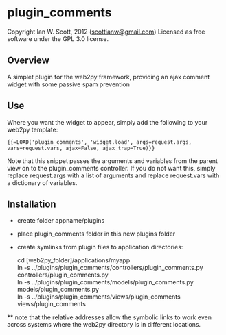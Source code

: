 # plugin_comments

Copyright Ian W. Scott, 2012 (scottianw@gmail.com) Licensed as free software under the GPL 3.0 license.

## Overview

A simplet plugin for the web2py framework, providing an ajax comment widget with some passive spam prevention

## Use

Where you want the widget to appear, simply add the following to your web2py template:

    {{=LOAD('plugin_comments', 'widget.load', args=request.args, vars=request.vars, ajax=False, ajax_trap=True)}} 

Note that this snippet passes the arguments and variables from the parent view on to the plugin_comments controller. If you do not want this, simply replace request.args with a list of arguments and replace request.vars with a dictionary of variables.

## Installation

- create folder appname/plugins
- place plugin_comments folder in this new plugins folder
- create symlinks from plugin files to application directories:

    cd [web2py_folder]/applications/myapp  
    ln -s ../plugins/plugin_comments/controllers/plugin_comments.py controllers/plugin_comments.py  
    ln -s ../plugins/plugin_comments/models/plugin_comments.py models/plugin_comments.py  
    ln -s ../plugins/plugin_comments/views/plugin_comments views/plugin_comments  

** note that the relative addresses allow the symbolic links to work even across systems where the web2py directory is in different locations.